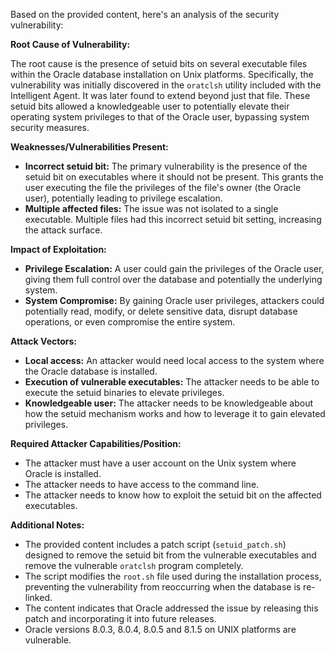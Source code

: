 Based on the provided content, here's an analysis of the security vulnerability:

**Root Cause of Vulnerability:**

The root cause is the presence of setuid bits on several executable files within the Oracle database installation on Unix platforms. Specifically, the vulnerability was initially discovered in the `oratclsh` utility included with the Intelligent Agent.  It was later found to extend beyond just that file.  These setuid bits allowed a knowledgeable user to potentially elevate their operating system privileges to that of the Oracle user, bypassing system security measures.

**Weaknesses/Vulnerabilities Present:**

- **Incorrect setuid bit:**  The primary vulnerability is the presence of the setuid bit on executables where it should not be present. This grants the user executing the file the privileges of the file's owner (the Oracle user), potentially leading to privilege escalation.
- **Multiple affected files:** The issue was not isolated to a single executable. Multiple files had this incorrect setuid bit setting, increasing the attack surface.

**Impact of Exploitation:**

- **Privilege Escalation:** A user could gain the privileges of the Oracle user, giving them full control over the database and potentially the underlying system.
- **System Compromise:**  By gaining Oracle user privileges, attackers could potentially read, modify, or delete sensitive data, disrupt database operations, or even compromise the entire system.

**Attack Vectors:**

- **Local access:** An attacker would need local access to the system where the Oracle database is installed.
- **Execution of vulnerable executables:** The attacker needs to be able to execute the setuid binaries to elevate privileges.
- **Knowledgeable user:** The attacker needs to be knowledgeable about how the setuid mechanism works and how to leverage it to gain elevated privileges.

**Required Attacker Capabilities/Position:**

- The attacker must have a user account on the Unix system where Oracle is installed.
- The attacker needs to have access to the command line.
- The attacker needs to know how to exploit the setuid bit on the affected executables.

**Additional Notes:**

- The provided content includes a patch script (`setuid_patch.sh`) designed to remove the setuid bit from the vulnerable executables and remove the vulnerable `oratclsh` program completely.
- The script modifies the `root.sh` file used during the installation process, preventing the vulnerability from reoccurring when the database is re-linked.
- The content indicates that Oracle addressed the issue by releasing this patch and incorporating it into future releases.
- Oracle versions 8.0.3, 8.0.4, 8.0.5 and 8.1.5 on UNIX platforms are vulnerable.